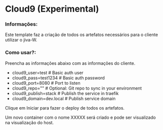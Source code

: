 # Cloud9 (Experimental)

### Informações:

 Este template faz a criação de todos os artefatos necessários para o cliente utilizar o jiva-W.
 
### Como usar?:

 Preencha as informações abaixo com as informações do cliente.

- cloud9_user=test			# Basic auth user
- cloud9_pass=test1234			# Basic auth password
- cloud9_port=8080			# Port to listen
- cloud9_repo="" 			# Optional: Git repo to sync in your environment
- cloud9_publish=stack			# Publish the service in traefik
- cloud9_domain=dev.local 		# Publish service domain

 Clique em Iniciar para fazer o deploy de todos os artefatos.

 Um novo container com o nome XXXXX será criado e pode ser visualizado na visualização do host. 

